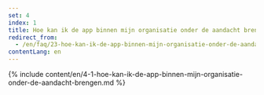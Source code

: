 ```yaml
---
set: 4
index: 1
title: Hoe kan ik de app binnen mijn organisatie onder de aandacht brengen?
redirect_from: 
  - /en/faq/23-hoe-kan-ik-de-app-binnen-mijn-organisatie-onder-de-aandacht-brengen
contentLang: en
---
```

{% include content/en/4-1-hoe-kan-ik-de-app-binnen-mijn-organisatie-onder-de-aandacht-brengen.md %}
